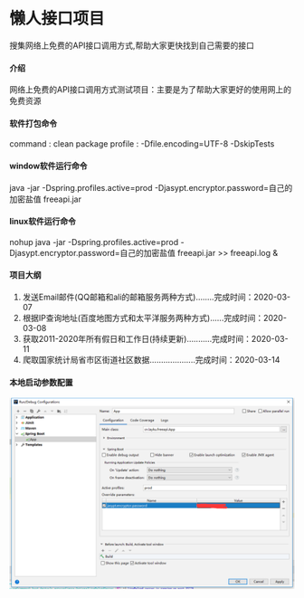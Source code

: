 # 懒人接口项目
搜集网络上免费的API接口调用方式,帮助大家更快找到自己需要的接口

#### 介绍
网络上免费的API接口调用方式测试项目：主要是为了帮助大家更好的使用网上的免费资源

#### 软件打包命令
command : clean package
profile : -Dfile.encoding=UTF-8 -DskipTests

#### window软件运行命令
java -jar -Dspring.profiles.active=prod -Djasypt.encryptor.password=自己的加密盐值 freeapi.jar

#### linux软件运行命令
nohup java -jar -Dspring.profiles.active=prod -Djasypt.encryptor.password=自己的加密盐值 freeapi.jar >> freeapi.log &

#### 项目大纲
1. 发送Email邮件(QQ邮箱和ali的邮箱服务两种方式)........完成时间：2020-03-07
2. 根据IP查询地址(百度地图方式和太平洋服务两种方式)......完成时间：2020-03-08
3. 获取2011-2020年所有假日和工作日(持续更新)...........完成时间：2020-03-11
4. 爬取国家统计局省市区街道社区数据....................完成时间：2020-03-14

#### 本地启动参数配置
![image](https://github.com/layku/freeapi/blob/master/readmeImg/configParam.png)
